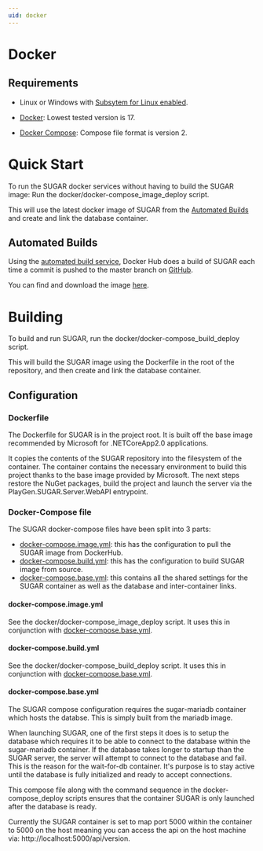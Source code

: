 ```yaml
---
uid: docker
---
```


# Docker 

## Requirements

- Linux or Windows with [Subsytem for Linux enabled](https://docs.microsoft.com/en-us/windows/wsl/install-win10).

- [Docker](https://docs.docker.com/): Lowest tested version is 17.

- [Docker Compose](https://docs.docker.com/compose/): Compose file format is version 2.

# Quick Start

To run the SUGAR docker services without having to build the SUGAR image:
Run the docker/docker-compose_image_deploy script.

This will use the latest docker image of SUGAR from the [Automated Builds](#automated-builds) and create and link the database container.

## Automated Builds

Using the [automated build service](https://docs.docker.com/docker-hub/builds), Docker Hub does a build of SUGAR each time a commit is pushed to the master branch on [GitHub](https://github.com/playgen/SUGAR-SocialGamification).

You can find and download the image [here](https://hub.docker.com/r/playgen/sugar-socialgamification/).

# Building

To build and run SUGAR, run the docker/docker-compose_build_deploy script.

This will build the SUGAR image using the Dockerfile in the root of the repository, and then create and link the database container.

## Configuration 

### Dockerfile

The Dockerfile for SUGAR is in the project root. It is built off the base image recommended by Microsoft for .NETCoreApp2.0 applications.

It copies the contents of the SUGAR repository into the filesystem of the container. The container contains the necessary environment to build this project thanks to the base image provided by Microsoft. The next steps restore the NuGet packages, build the project and launch the server via the PlayGen.SUGAR.Server.WebAPI entrypoint.

### Docker-Compose file

The SUGAR docker-compose files have been split into 3 parts:

- [docker-compose.image.yml](#docker-composeimageyml): this has the configuration to pull the SUGAR image from DockerHub.
- [docker-compose.build.yml](#docker-composebuildyml): this has the configuration to build SUGAR image from source.
- [docker-compose.base.yml](#docker-composebaseyml): this contains all the shared settings for the SUGAR container as well as the database and inter-container links.

#### docker-compose.image.yml

See the docker/docker-compose_image_deploy script.
It uses this in conjunction with [docker-compose.base.yml](#docker-composebaseyml).

#### docker-compose.build.yml

See the docker/docker-compose_build_deploy script.
It uses this in conjunction with [docker-compose.base.yml](#docker-composebaseyml).

#### docker-compose.base.yml

The SUGAR compose configuration requires the sugar-mariadb container which hosts the databse. This is simply built from the mariadb image.

When launching SUGAR, one of the first steps it does is to setup the database which requires it to be able to connect to the database within the sugar-mariadb container. If the database takes longer to startup than the SUGAR server, the server will attempt to connect to the database and fail. This is the reason for the wait-for-db container. It's purpose is to stay active until the database is fully initialized and ready to accept connections.

This compose file along with the command sequence in the docker-compose_deploy scripts ensures that the container SUGAR is only launched after the database is ready.

Currently the SUGAR container is set to map port 5000 within the container to 5000 on the host meaning you can access the api on the host machine via: http://localhost:5000/api/version.